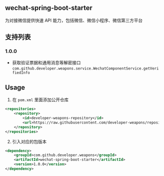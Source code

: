## wechat-spring-boot-starter
为对接微信提供快速 API 能力，包括微信、微信小程序、微信第三方平台

## 支持列表

### 1.0.0
- 获取验证票据和通用消息等解密接口
`com.github.developer.weapons.service.WechatComponentService.getVerifiedInfo`

## Usage
1. 在 `pom.xml` 里面添加公开仓库
```xml
<repositories>
    <repository>
        <id>developer-weapons-repository</id>
        <url>https://raw.githubusercontent.com/developer-weapons/repository/master</url>
    </repository>
</repositories>
```
2. 引入对应的包版本
```xml
<dependency>
    <groupId>com.github.developer.weapons</groupId>
    <artifactId>wechat-spring-boot-starter</artifactId>
    <version>1.0.0</version>
</dependency>
```